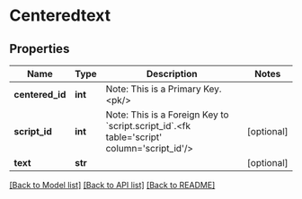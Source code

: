 # Centeredtext

## Properties
Name | Type | Description | Notes
------------ | ------------- | ------------- | -------------
**centered_id** | **int** | Note: This is a Primary Key.&lt;pk/&gt; | 
**script_id** | **int** | Note: This is a Foreign Key to &#x60;script.script_id&#x60;.&lt;fk table&#x3D;&#x27;script&#x27; column&#x3D;&#x27;script_id&#x27;/&gt; | [optional] 
**text** | **str** |  | [optional] 

[[Back to Model list]](../README.md#documentation-for-models) [[Back to API list]](../README.md#documentation-for-api-endpoints) [[Back to README]](../README.md)

